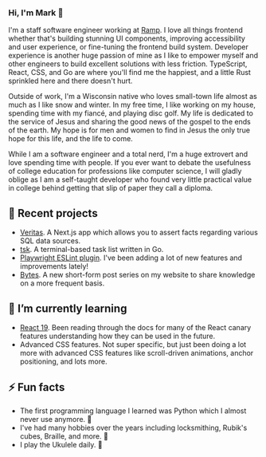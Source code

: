 ### Hi, I'm Mark 👋

I'm a staff software engineer working at [Ramp](https://ramp.com). I
love all things frontend whether that's building stunning UI components,
improving accessibility and user experience, or fine-tuning the frontend build
system. Developer experience is another huge passion of mine as I like to
empower myself and other engineers to build excellent solutions with less
friction. TypeScript, React, CSS, and Go are where you'll find me the happiest,
and a little Rust sprinkled here and there doesn't hurt.

Outside of work, I'm a Wisconsin native who loves small-town life
almost as much as I like snow and winter. In my free time, I like working on my
house, spending time with my fiancé, and playing disc golf. My life
is dedicated to the service of Jesus and sharing the good news of the gospel
to the ends of the earth. My hope is for men and women to find in Jesus the
only true hope for this life, and the life to come.

While I am a software engineer and a total nerd, I'm a huge extrovert and love
spending time with people. If you ever want to debate the usefulness of college
education for professions like computer science, I will gladly oblige as I am a
self-taught developer who found very little practical value in college behind
getting that slip of paper they call a diploma.

## 🔭 Recent projects

- [Veritas](https://github.com/mskelton/veritas). A Next.js app which allows you to assert facts regarding various SQL data sources.
- [tsk](https://github.com/mskelton/tsk). A terminal-based task list written in Go.
- [Playwright ESLint plugin](https://github.com/playwright-community/eslint-plugin-playwright). I've been adding a lot of new features and improvements lately!
- [Bytes](https://mskelton.dev/bytes). A new short-form post series on my website to share knowledge on a more frequent basis.


## 🌱 I’m currently learning

- [React 19](https://react.dev/). Been reading through the docs for many of the React canary features understanding how they can be used in the future.
- Advanced CSS features. Not super specific, but just been doing a lot more with advanced CSS features like scroll-driven animations, anchor positioning, and lots more.

## ⚡ Fun facts

- The first programming language I learned was Python which I almost never use anymore. 🐍
- I've had many hobbies over the years including locksmithing, Rubik's cubes, Braille, and more. 🔐
- I play the Ukulele daily. 🎸
